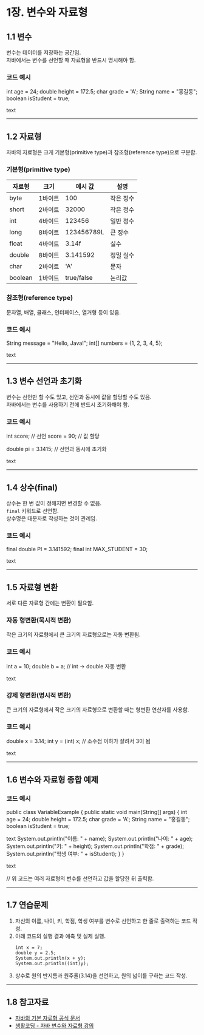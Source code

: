 # 1장. 변수와 자료형

## 1.1 변수

변수는 데이터를 저장하는 공간임.  
자바에서는 변수를 선언할 때 자료형을 반드시 명시해야 함.

### 코드 예시
int age = 24;
double height = 172.5;
char grade = 'A';
String name = "홍길동";
boolean isStudent = true;

text

---

## 1.2 자료형

자바의 자료형은 크게 기본형(primitive type)과 참조형(reference type)으로 구분함.

### 기본형(primitive type)

| 자료형   | 크기     | 예시 값        | 설명      |
|----------|----------|---------------|-----------|
| byte     | 1바이트  | 100           | 작은 정수 |
| short    | 2바이트  | 32000         | 작은 정수 |
| int      | 4바이트  | 123456        | 일반 정수 |
| long     | 8바이트  | 123456789L    | 큰 정수   |
| float    | 4바이트  | 3.14f         | 실수      |
| double   | 8바이트  | 3.141592      | 정밀 실수 |
| char     | 2바이트  | 'A'           | 문자      |
| boolean  | 1바이트  | true/false    | 논리값    |

### 참조형(reference type)

문자열, 배열, 클래스, 인터페이스, 열거형 등이 있음.

### 코드 예시
String message = "Hello, Java!";
int[] numbers = {1, 2, 3, 4, 5};

text

---

## 1.3 변수 선언과 초기화

변수는 선언만 할 수도 있고, 선언과 동시에 값을 할당할 수도 있음.  
자바에서는 변수를 사용하기 전에 반드시 초기화해야 함.

### 코드 예시
int score; // 선언
score = 90; // 값 할당

double pi = 3.1415; // 선언과 동시에 초기화

text

---

## 1.4 상수(final)

상수는 한 번 값이 정해지면 변경할 수 없음.  
`final` 키워드로 선언함.  
상수명은 대문자로 작성하는 것이 관례임.

### 코드 예시
final double PI = 3.141592;
final int MAX_STUDENT = 30;

text

---

## 1.5 자료형 변환

서로 다른 자료형 간에는 변환이 필요함.

### 자동 형변환(묵시적 변환)

작은 크기의 자료형에서 큰 크기의 자료형으로는 자동 변환됨.

### 코드 예시
int a = 10;
double b = a; // int → double 자동 변환

text

### 강제 형변환(명시적 변환)

큰 크기의 자료형에서 작은 크기의 자료형으로 변환할 때는 형변환 연산자를 사용함.

### 코드 예시
double x = 3.14;
int y = (int) x; // 소수점 이하가 잘려서 3이 됨

text

---

## 1.6 변수와 자료형 종합 예제

### 코드 예시
public class VariableExample {
public static void main(String[] args) {
int age = 24;
double height = 172.5;
char grade = 'A';
String name = "홍길동";
boolean isStudent = true;

text
    System.out.println("이름: " + name);
    System.out.println("나이: " + age);
    System.out.println("키: " + height);
    System.out.println("학점: " + grade);
    System.out.println("학생 여부: " + isStudent);
}
}

text

// 위 코드는 여러 자료형의 변수를 선언하고 값을 할당한 뒤 출력함.

---

## 1.7 연습문제

1. 자신의 이름, 나이, 키, 학점, 학생 여부를 변수로 선언하고 한 줄로 출력하는 코드 작성.
2. 아래 코드의 실행 결과 예측 및 실제 실행.
    ```
    int x = 7;
    double y = 2.5;
    System.out.println(x + y);
    System.out.println((int)y);
    ```
3. 상수로 원의 반지름과 원주율(3.14)을 선언하고, 원의 넓이를 구하는 코드 작성.

---

## 1.8 참고자료

- [자바의 기본 자료형 공식 문서](https://docs.oracle.com/javase/tutorial/java/nutsandbolts/datatypes.html)
- [생활코딩 - 자바 변수와 자료형 강의](https://opentutorials.org/course/1223/6116)
